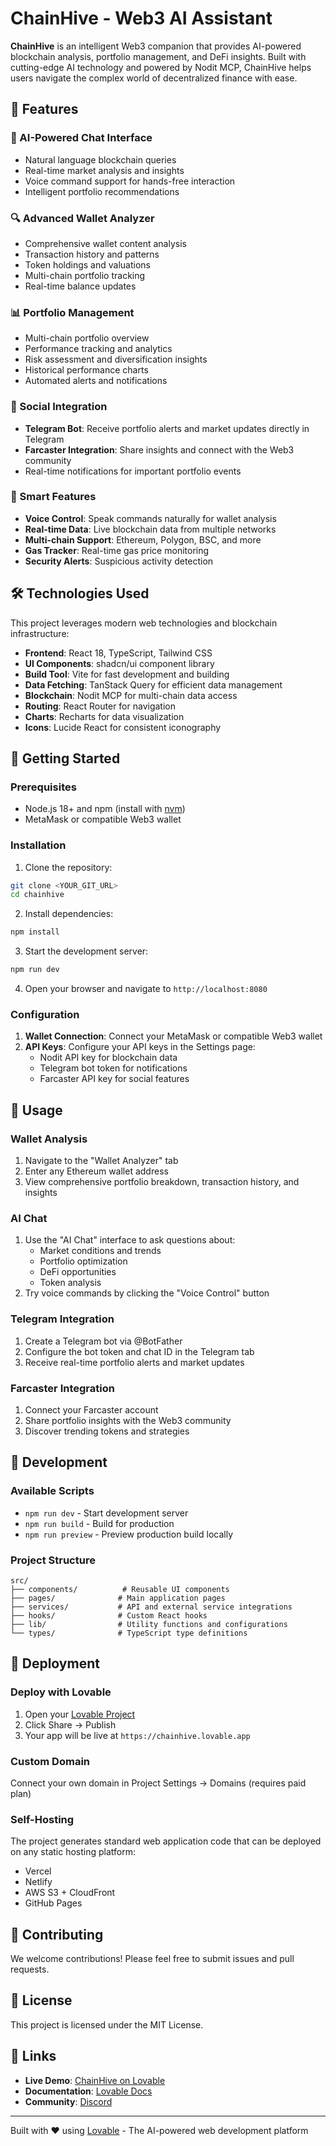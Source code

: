 
# ChainHive - Web3 AI Assistant

**ChainHive** is an intelligent Web3 companion that provides AI-powered blockchain analysis, portfolio management, and DeFi insights. Built with cutting-edge AI technology and powered by Nodit MCP, ChainHive helps users navigate the complex world of decentralized finance with ease.

## 🚀 Features

### 🤖 AI-Powered Chat Interface
- Natural language blockchain queries
- Real-time market analysis and insights
- Voice command support for hands-free interaction
- Intelligent portfolio recommendations

### 🔍 Advanced Wallet Analyzer
- Comprehensive wallet content analysis
- Transaction history and patterns
- Token holdings and valuations
- Multi-chain portfolio tracking
- Real-time balance updates

### 📊 Portfolio Management
- Multi-chain portfolio overview
- Performance tracking and analytics
- Risk assessment and diversification insights
- Historical performance charts
- Automated alerts and notifications

### 🔗 Social Integration
- **Telegram Bot**: Receive portfolio alerts and market updates directly in Telegram
- **Farcaster Integration**: Share insights and connect with the Web3 community
- Real-time notifications for important portfolio events

### 🎯 Smart Features
- **Voice Control**: Speak commands naturally for wallet analysis
- **Real-time Data**: Live blockchain data from multiple networks
- **Multi-chain Support**: Ethereum, Polygon, BSC, and more
- **Gas Tracker**: Real-time gas price monitoring
- **Security Alerts**: Suspicious activity detection

## 🛠 Technologies Used

This project leverages modern web technologies and blockchain infrastructure:

- **Frontend**: React 18, TypeScript, Tailwind CSS
- **UI Components**: shadcn/ui component library
- **Build Tool**: Vite for fast development and building
- **Data Fetching**: TanStack Query for efficient data management
- **Blockchain**: Nodit MCP for multi-chain data access
- **Routing**: React Router for navigation
- **Charts**: Recharts for data visualization
- **Icons**: Lucide React for consistent iconography

## 🚀 Getting Started

### Prerequisites
- Node.js 18+ and npm (install with [nvm](https://github.com/nvm-sh/nvm#installing-and-updating))
- MetaMask or compatible Web3 wallet

### Installation

1. Clone the repository:
```bash
git clone <YOUR_GIT_URL>
cd chainhive
```

2. Install dependencies:
```bash
npm install
```

3. Start the development server:
```bash
npm run dev
```

4. Open your browser and navigate to `http://localhost:8080`

### Configuration

1. **Wallet Connection**: Connect your MetaMask or compatible Web3 wallet
2. **API Keys**: Configure your API keys in the Settings page:
   - Nodit API key for blockchain data
   - Telegram bot token for notifications
   - Farcaster API key for social features

## 📱 Usage

### Wallet Analysis
1. Navigate to the "Wallet Analyzer" tab
2. Enter any Ethereum wallet address
3. View comprehensive portfolio breakdown, transaction history, and insights

### AI Chat
1. Use the "AI Chat" interface to ask questions about:
   - Market conditions and trends
   - Portfolio optimization
   - DeFi opportunities
   - Token analysis
2. Try voice commands by clicking the "Voice Control" button

### Telegram Integration
1. Create a Telegram bot via @BotFather
2. Configure the bot token and chat ID in the Telegram tab
3. Receive real-time portfolio alerts and market updates

### Farcaster Integration
1. Connect your Farcaster account
2. Share portfolio insights with the Web3 community
3. Discover trending tokens and strategies

## 🔧 Development

### Available Scripts
- `npm run dev` - Start development server
- `npm run build` - Build for production
- `npm run preview` - Preview production build locally

### Project Structure
```
src/
├── components/          # Reusable UI components
├── pages/              # Main application pages
├── services/           # API and external service integrations
├── hooks/              # Custom React hooks
├── lib/                # Utility functions and configurations
└── types/              # TypeScript type definitions
```

## 🚀 Deployment

### Deploy with Lovable
1. Open your [Lovable Project](https://lovable.dev/projects/4533b4be-edc1-40bc-bdb8-88aa03a24e9a)
2. Click Share → Publish
3. Your app will be live at `https://chainhive.lovable.app`

### Custom Domain
Connect your own domain in Project Settings → Domains (requires paid plan)

### Self-Hosting
The project generates standard web application code that can be deployed on any static hosting platform:
- Vercel
- Netlify
- AWS S3 + CloudFront
- GitHub Pages

## 🤝 Contributing

We welcome contributions! Please feel free to submit issues and pull requests.

## 📄 License

This project is licensed under the MIT License.

## 🔗 Links

- **Live Demo**: [ChainHive on Lovable](https://lovable.dev/projects/4533b4be-edc1-40bc-bdb8-88aa03a24e9a)
- **Documentation**: [Lovable Docs](https://docs.lovable.dev/)
- **Community**: [Discord](https://discord.com/channels/1119885301872070706/1280461670979993613)

---

Built with ❤️ using [Lovable](https://lovable.dev) - The AI-powered web development platform
